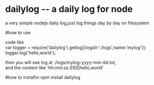 # dailylog -- a daily log for node
a very simple nodejs daily log,just log things day by day on filesystem

#how to use

code like  
var logger = require('dailylog').getlog({logdir:'./logs',name:'mylog'});  
logger.log('hello,world');

then you will see log at ./logs/mylog-yyyy-mm-dd.txt,  
and the content like 'hh:mm:ss.SSS|hello,world'

#how to install\n
npm install dailylog
